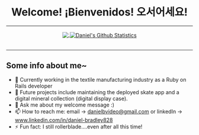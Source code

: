 
<h1 align='center'><strong>Welcome! ¡Bienvenidos! 오서어세요!</strong></h1>

____________________________ 
<div align='center'>
<a href="https://github.com/WebDeverDan/WebDeverDan">
  
  <img align="center" src="https://github-readme-stats.vercel.app/api/top-langs/?username=WebDeverDan&show=tex&title_color=57A6FF&text_color=c9cacc&icon_color=2bbc8a&bg_color=0D1116&border_color=57A6FF" />
</a>
<a href="https://github.com/WebDeverDan">
  <img align='center' src="https://github-readme-stats.vercel.app/api?username=WebDeverDan&line_height=27&count_private=false&title_color=57A6FF&text_color=c9cacc&icon_color=57A6FF&bg_color=0D1116&border_color=57A6FF" alt="Daniel's Github Statistics"/>
</a>
 </div
<br>
<br>


____________________________ 

## Some info about me~ 

- :wave: Currently working in the textile manufacturing industry as a Ruby on Rails developer
- :goat: Future projects include maintaining the deployed skate app and a digital mineral collection (digital display case).
- 💬 Ask me about my welcome message :) 
- 📫 How to reach me: email -> danielbvideo@gmail.com or linkedIn -> www.linkedin.com/in/daniel-bradley828
- ⚡ Fun fact: I still rollerblade....even after all this time! 

